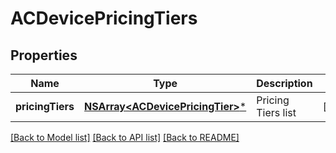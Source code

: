 # ACDevicePricingTiers

## Properties
Name | Type | Description | Notes
------------ | ------------- | ------------- | -------------
**pricingTiers** | [**NSArray&lt;ACDevicePricingTier&gt;***](ACDevicePricingTier.md) | Pricing Tiers list | [optional] 

[[Back to Model list]](../README.md#documentation-for-models) [[Back to API list]](../README.md#documentation-for-api-endpoints) [[Back to README]](../README.md)


